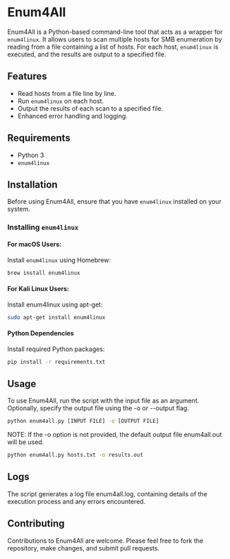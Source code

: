 # Enum4All

Enum4All is a Python-based command-line tool that acts as a wrapper for `enum4linux`. It allows users to scan multiple hosts for SMB enumeration by reading from a file containing a list of hosts. For each host, `enum4linux` is executed, and the results are output to a specified file.

## Features
- Read hosts from a file line by line.
- Run `enum4linux` on each host.
- Output the results of each scan to a specified file.
- Enhanced error handling and logging.

## Requirements
- Python 3
- `enum4linux`

## Installation
Before using Enum4All, ensure that you have `enum4linux` installed on your system.
### Installing `enum4linux`
#### For macOS Users:
Install `enum4linux` using Homebrew:
```bash
brew install enum4linux
```
#### For Kali Linux Users:
Install enum4linux using apt-get:
```bash
sudo apt-get install enum4linux
```
#### Python Dependencies
Install required Python packages:

```bash
pip install -r requirements.txt
```

## Usage
To use Enum4All, run the script with the input file as an argument. Optionally, specify the output file using the -o or --output flag. 
```bash
python enum4all.py [INPUT FILE] -o [OUTPUT FILE]
```
NOTE: If the -o option is not provided, the default output file enum4all.out will be used.
```bash
python enum4all.py hosts.txt -o results.out
```

## Logs
The script generates a log file enum4all.log, containing details of the execution process and any errors encountered.

## Contributing
Contributions to Enum4All are welcome. Please feel free to fork the repository, make changes, and submit pull requests.

